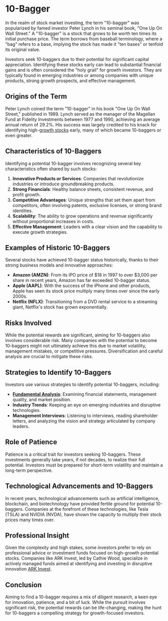 # 10-Bagger

In the realm of stock market investing, the term "10-bagger" was popularized by famed investor Peter Lynch in his seminal book, "One Up On Wall Street." A "10-bagger" is a stock that grows to be worth ten times its initial purchase price. The term borrows from baseball terminology, where a "bag" refers to a base, implying the stock has made it "ten bases" or tenfold its original value.

Investors seek 10-baggers due to their potential for significant capital appreciation. Identifying these stocks early can lead to substantial financial gains and is often considered the "holy grail" for growth investors. They are typically found in emerging industries or among companies with unique products, strong growth prospects, and effective management.

## Origins of the Term

Peter Lynch coined the term "10-bagger" in his book "One Up On Wall Street," published in 1989. Lynch served as the manager of the Magellan Fund at Fidelity Investments between 1977 and 1990, achieving an average annual return of 29.2%. His success was largely credited to his knack for identifying high-[growth stocks](../g/growth_stocks.md) early, many of which became 10-baggers or even greater.

## Characteristics of 10-Baggers

Identifying a potential 10-bagger involves recognizing several key characteristics often shared by such stocks:

1. **Innovative Products or Services**: Companies that revolutionize industries or introduce groundbreaking products.
2. **Strong Financials**: Healthy balance sheets, consistent revenue, and profit growth.
3. **Competitive Advantages**: Unique strengths that set them apart from competitors, often involving patents, exclusive licenses, or strong brand identities.
4. **Scalability**: The ability to grow operations and revenue significantly without proportional increases in costs.
5. **Effective Management**: Leaders with a clear vision and the capability to execute growth strategies.

## Examples of Historic 10-Baggers

Several stocks have achieved 10-bagger status historically, thanks to their strong business models and innovative approaches:

- **Amazon (AMZN)**: From its IPO price of $18 in 1997 to over $3,000 per share in recent years, Amazon has far exceeded 10-bagger status.
- **Apple (AAPL)**: With the success of the iPhone and other products, Apple has seen its stock price multiply many times over since the early 2000s.
- **Netflix (NFLX)**: Transitioning from a DVD rental service to a streaming giant, Netflix's stock has grown exponentially.

## Risks Involved

While the potential rewards are significant, aiming for 10-baggers also involves considerable risk. Many companies with the potential to become 10-baggers might not ultimately achieve this due to market volatility, management mistakes, or competitive pressures. Diversification and careful analysis are crucial to mitigate these risks.

## Strategies to Identify 10-Baggers

Investors use various strategies to identify potential 10-baggers, including:

- **[Fundamental Analysis](../f/fundamental_analysis.md)**: Examining financial statements, management quality, and market position.
- **Industry Trends**: Keeping an eye on emerging industries and disruptive technologies.
- **Management Interviews**: Listening to interviews, reading shareholder letters, and analyzing the vision and strategy articulated by company leaders.

## Role of Patience

Patience is a critical trait for investors seeking 10-baggers. These investments generally take years, if not decades, to realize their full potential. Investors must be prepared for short-term volatility and maintain a long-term perspective.

## Technological Advancements and 10-Baggers

In recent years, technological advancements such as artificial intelligence, blockchain, and biotechnology have provided fertile ground for potential 10-baggers. Companies at the forefront of these technologies, like Tesla (TSLA) and NVIDIA (NVDA), have shown the capacity to multiply their stock prices many times over.

## Professional Insight

Given the complexity and high stakes, some investors prefer to rely on professional advice or investment funds focused on high-growth potential stocks. Companies like ARK Invest, led by Cathie Wood, specialize in actively managed funds aimed at identifying and investing in disruptive innovation [ARK Invest](https://ark-invest.com/).

## Conclusion

Aiming to find a 10-bagger requires a mix of diligent research, a keen eye for innovation, patience, and a bit of luck. While the pursuit involves significant risk, the potential rewards can be life-changing, making the hunt for 10-baggers a compelling strategy for growth-focused investors.